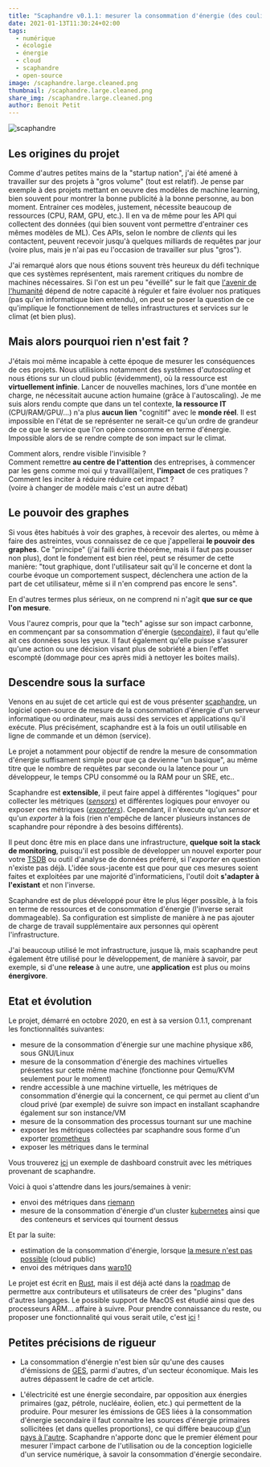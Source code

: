 ```yaml
---
title: "Scaphandre v0.1.1: mesurer la consommation d'énergie (des coulisses) du numérique"
date: 2021-01-13T11:30:24+02:00
tags:
  - numérique
  - écologie
  - énergie
  - cloud
  - scaphandre
  - open-source
image: /scaphandre.large.cleaned.png
thumbnail: /scaphandre.large.cleaned.png
share_img: /scaphandre.large.cleaned.png
author: Benoit Petit
---
```


![scaphandre](/scaphandre.large.cleaned.png)

## Les origines du projet

Comme d'autres petites mains de la "startup nation", j'ai été amené à travailler sur des projets à "gros volume" (tout est relatif). Je pense par exemple à des projets mettant en oeuvre des modèles de machine learning, bien souvent pour montrer la bonne publicité à la bonne personne, au bon moment. Entrainer ces modèles, justement, nécessite beaucoup de ressources (CPU, RAM, GPU, etc.). Il en va de même pour les API qui collectent des données (qui bien souvent vont permettre d'entrainer ces mêmes modèles de ML). Ces APIs, selon le nombre de *clients* qui les contactent, peuvent recevoir jusqu'à quelques milliards de requêtes par jour (voire plus, mais je n'ai pas eu l'occasion de travailler sur plus "gros").

J'ai remarqué alors que nous étions souvent très heureux du défi technique que ces systèmes représentent, mais rarement critiques du nombre de machines nécessaires.
Si l'on est un peu "éveillé" sur le fait que [l'avenir de l'humanité](https://bpetit.nce.re/fr/2020/08/pourquoi-jai-quitt%C3%A9-mon-job-qui-avait-tout-pour-plaire/#relever-la-t%C3%AAte-de-l%C3%A9cran) dépend de notre capacité à réguler et faire évoluer nos pratiques (pas qu'en informatique bien entendu), on peut se poser la question de ce qu'implique le fonctionnement de telles infrastructures et services sur le climat (et bien plus).

## Mais alors pourquoi rien n'est fait ?

J'étais moi même incapable à cette époque de mesurer les conséquences de ces projets. Nous utilisions notamment des systêmes d'*autoscaling* et nous étions sur un cloud public (évidemment), où la ressource est **virtuellement infinie**. Lancer de nouvelles machines, lors d'une montée en charge, ne nécessitait aucune action humaine (grâce à l'autoscaling).
Je me suis alors rendu compte que dans un tel contexte, **la ressource IT** (CPU/RAM/GPU/...) n'a plus **aucun lien** "cognitif" avec le **monde réel**. Il est impossible en l'état de se représenter ne serait-ce qu'un ordre de grandeur de ce que le service que l'on opère consomme en terme d'énergie. Impossible alors de se rendre compte de son impact sur le climat.

Comment alors, rendre visible l'invisible ?  
Comment remettre **au centre de l'attention** des entreprises, à commencer par les gens comme moi qui y travaill(ai)ent, **l'impact** de ces pratiques ?  
Comment les inciter à réduire réduire cet impact ?   
(voire à changer de modèle mais c'est un autre débat)

## Le pouvoir des graphes

Si vous êtes habitués à voir des graphes, à recevoir des alertes, ou même à faire des astreintes, vous connaissez de ce que j'appellerai **le pouvoir des graphes**. Ce "principe" (j'ai failli écrire théorême, mais il faut pas pousser non plus), dont le fondement est bien réel, peut se résumer de cette manière: "tout graphique, dont l'utilisateur sait qu'il le concerne et dont la courbe évoque un comportement suspect, déclenchera une action de la part de cet utilisateur, même si il n'en comprend pas encore le sens".

En d'autres termes plus sérieux, on ne comprend ni n'agit **que sur ce que l'on mesure**.

Vous l'aurez compris, pour que la "tech" agisse sur son impact carbonne, en commençant par sa consommation d'énergie ([secondaire](#petites-précisions-de-rigueur)), il faut qu'elle ait ces données sous les yeux. Il faut également qu'elle puisse s'assurer qu'une action ou une décision visant plus de sobriété a bien l'effet escompté (dommage pour ces après midi à nettoyer les boites mails).

## Descendre sous la surface

Venons en au sujet de cet article qui est de vous présenter [scaphandre](https://github.com/hubblo-org/scaphandre), un logiciel open-source de mesure de la consommation d'énergie d'un serveur informatique ou ordinateur, mais aussi des services et applications qu'il exécute. Plus précisément, scaphandre est à la fois un outil utilisable en ligne de commande et un démon (service).

Le projet a notamment pour objectif de rendre la mesure de consommation d'énergie suffisament simple pour que ça devienne "un basique", au même titre que le nombre de requêtes par seconde ou la latence pour un développeur, le temps CPU consommé ou la RAM pour un SRE, etc..  
  
  Scaphandre est **extensible**, il peut faire appel à différentes "logiques" pour collecter les métriques (*[sensors](https://hubblo-org.github.io/scaphandre/explanations/internal-structure.html#sensors)*) et différentes logiques pour envoyer ou exposer ces métriques (*[exporters](https://hubblo-org.github.io/scaphandre/explanations/internal-structure.html#exporters)*). Cependant, il n'éxecute qu'un *sensor* et qu'un *exporter* à la fois (rien n'empêche de lancer plusieurs instances de scaphandre pour répondre à des besoins différents).
  
  Il peut donc être mis en place dans une infrastructure, **quelque soit la stack de monitoring**, puisqu'il est possible de développer un nouvel exporter pour votre [TSDB](https://blog.octo.com/introduction-aux-bases-de-donnees-temporelles/) ou outil d'analyse de données préferré, si l'*exporter* en question n'existe pas déjà. L'idée sous-jacente est que pour que ces mesures soient faites et exploitées par une majorité d'informaticiens, l'outil doit **s'adapter à l'existant** et non l'inverse.

Scaphandre est de plus développé pour être le plus léger possible, à la fois en terme de ressources et de consommation d'énergie (l'inverse serait dommageable). Sa configuration est simpliste de manière à ne pas ajouter de charge de travail supplémentaire aux personnes qui opèrent l'infrastructure.

J'ai beaucoup utilisé le mot infrastructure, jusque là, mais scaphandre peut également être utilisé pour le développement, de manière à savoir, par exemple, si d'une **release** à une autre, une **application** est plus ou moins **énergivore**.

## Etat et évolution

Le projet, démarré en octobre 2020, en est à sa version 0.1.1, comprenant les fonctionnalités suivantes:

- mesure de la consommation d'énergie sur une machine physique x86, sous GNU/Linux
- mesure de la consommation d'énergie des machines virtuelles présentes sur cette même machine (fonctionne pour Qemu/KVM seulement pour le moment)
- rendre accessible à une machine virtuelle, les métriques de consommation d'énergie qui la concernent, ce qui permet au client d'un cloud privé (par exemple) de suivre son impact en installant scaphandre également sur son instance/VM
- mesure de la consommation des processus tournant sur une machine
- exposer les métriques collectées par scaphandre sous forme d'un exporter [prometheus](https://prometheus.io)
- exposer les métriques dans le terminal

Vous trouverez [ici](https://metrics.hubblo.org) un exemple de dashboard construit avec les métriques provenant de scaphandre.

Voici à quoi s'attendre dans les jours/semaines à venir:

- envoi des métriques dans [riemann](http://riemann.io/)
- mesure de la consommation d'énergie d'un cluster [kubernetes](https://kubernetes.io/) ainsi que des conteneurs et services qui tournent dessus

Et par la suite:

- estimation de la consommation d'énergie, lorsque [la mesure n'est pas possible](https://medium.com/teads-engineering/evaluating-the-carbon-footprint-of-a-software-platform-hosted-in-the-cloud-e716e14e060c) (cloud public)
- envoi des métriques dans [warp10](https://www.warp10.io/)

Le projet est écrit en [Rust](https://www.rust-lang.org/), mais il est déjà acté dans la [roadmap](https://github.com/hubblo-org/scaphandre/projects/1) de permettre aux contributeurs et utilisateurs de créer des "plugins" dans d'autres langages. Le possible support de MacOS est étudié ainsi que des processeurs ARM... affaire à suivre. Pour prendre connaissance du reste, ou proposer une fonctionnalité qui vous serait utile, c'est [ici](https://github.com/hubblo-org/scaphandre/issues) !

## Petites précisions de rigueur

* La consommation d'énergie n'est bien sûr qu'une des causes d'émissions de [GES](https://fr.wikipedia.org/wiki/Gaz_%C3%A0_effet_de_serre), parmi d'autres, d'un secteur économique. Mais les autres dépassent le cadre de cet article.

* L'électricité est une énergie secondaire, par opposition aux énergies primaires (gaz, pétrole, nucléaire, éolien, etc.) qui permettent de la produire. Pour mesurer les émissions de GES liées à la consommation d'énergie secondaire il faut connaitre les sources d'énergie primaires sollicitées (et dans quelles proportions), ce qui diffère beaucoup [d'un pays à l'autre](https://www.electricitymap.org/map). Scaphandre n'apporte donc que le premier élément pour mesurer l'impact carbone de l'utilisation ou de la conception logicielle d'un service numérique, à savoir la consommation d'énergie secondaire.